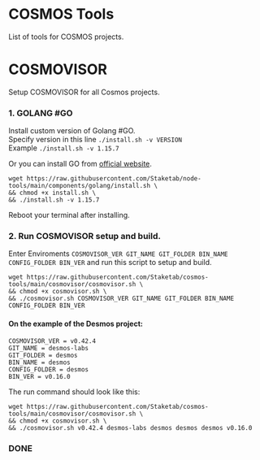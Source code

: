 # COSMOS Tools
List of tools for COSMOS projects.

# COSMOVISOR
Setup COSMOVISOR for all Cosmos projects.  

### 1. GOLANG #GO
Install custom version of Golang #GO.  
Specify version in this line `./install.sh -v VERSION`  
Example `./install.sh -v 1.15.7`    

Or you can install GO from [official website](https://golang.org/doc/install).
```
wget https://raw.githubusercontent.com/Staketab/node-tools/main/components/golang/install.sh \
&& chmod +x install.sh \
&& ./install.sh -v 1.15.7
```
Reboot your terminal after installing.

### 2. Run COSMOVISOR setup and build.
Enter Enviroments `COSMOVISOR_VER GIT_NAME GIT_FOLDER BIN_NAME CONFIG_FOLDER BIN_VER` and run this script to setup and build.  
```
wget https://raw.githubusercontent.com/Staketab/cosmos-tools/main/cosmovisor/cosmovisor.sh \
&& chmod +x cosmovisor.sh \
&& ./cosmovisor.sh COSMOVISOR_VER GIT_NAME GIT_FOLDER BIN_NAME CONFIG_FOLDER BIN_VER
```
#### On the example of the Desmos project:  
`COSMOVISOR_VER = v0.42.4`  
`GIT_NAME = desmos-labs`  
`GIT_FOLDER = desmos`  
`BIN_NAME = desmos`  
`CONFIG_FOLDER = desmos`   
`BIN_VER = v0.16.0`

The run command should look like this:  
```
wget https://raw.githubusercontent.com/Staketab/cosmos-tools/main/cosmovisor/cosmovisor.sh \
&& chmod +x cosmovisor.sh \
&& ./cosmovisor.sh v0.42.4 desmos-labs desmos desmos desmos v0.16.0
```
### DONE
